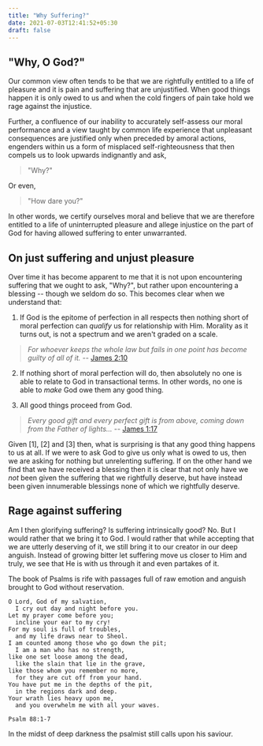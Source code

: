 ```yaml
---
title: "Why Suffering?"
date: 2021-07-03T12:41:52+05:30
draft: false
---
```


## "Why, O God?"

Our common view often tends to be that we are rightfully entitled to a life of
pleasure and it is pain and suffering that are unjustified. When good things
happen it is only owed to us and when the cold fingers of pain take hold we rage
against the injustice. 

Further, a confluence of our inability to accurately self-assess our moral
performance and a view taught by common life experience that unpleasant
consequences are justified only when preceded by amoral actions, engenders
within us a form of misplaced self-righteousness that then compels us to look
upwards indignantly and ask,

> "Why?"

Or even,

> "How dare you?"

In other words, we certify ourselves moral and believe that we are therefore
entitled to a life of uninterrupted pleasure and allege injustice on the part of
God for having allowed suffering to enter unwarranted.

## On just suffering and unjust pleasure

Over time it has become apparent to me that it is not upon encountering
suffering that we ought to ask, "Why?", but rather upon encountering a blessing
-- though we seldom do so. This becomes clear when we understand that:

  1. If God is the epitome of perfection in all respects then nothing short of
  moral perfection can _qualify_ us for relationship with Him. Morality as it
  turns out, is not a spectrum and we aren't graded on a scale.

  > _For whoever keeps the whole law but fails in one point has become guilty of
  > all of it._ -- [James 2:10](https://biblia.com/bible/esv/Jas2.10)

  2. If nothing short of moral perfection will do, then absolutely no one is
     able to relate to God in transactional terms. In other words, no one is
     able to _make_ God owe them any good thing.

  3. All good things proceed from God.

  > _Every good gift and every perfect gift is from above, coming down from the
  > Father of lights..._ -- [James 1:17](https://biblia.com/bible/esv/Jas1.17)

Given [1], [2] and [3] then, what is surprising is that any good thing happens
to us at all. If we were to ask God to give us only what is owed to us, then we
are asking for nothing but unrelenting suffering. If on the other hand we find
that we have received a blessing then it is clear that not only have we _not_
been given the suffering that we rightfully deserve, but have instead been given
innumerable blessings none of which we rightfully deserve.

## Rage against suffering

Am I then glorifying suffering? Is suffering intrinsically good? No. But I would
rather that we bring it to God. I would rather that while accepting that we are
utterly deserving of it, we still bring it to our creator in our deep anguish.
Instead of growing bitter let suffering move us closer to Him and truly, we see
that He is with us through it and even partakes of it.

The book of Psalms is rife with passages full of raw emotion and anguish brought
to God without reservation.

```text
O Lord, God of my salvation,
  I cry out day and night before you.
Let my prayer come before you;
  incline your ear to my cry!
For my soul is full of troubles,
  and my life draws near to Sheol.
I am counted among those who go down the pit;
  I am a man who has no strength,
like one set loose among the dead,
  like the slain that lie in the grave,
like those whom you remember no more,
  for they are cut off from your hand.
You have put me in the depths of the pit,
  in the regions dark and deep.
Your wrath lies heavy upon me,
  and you overwhelm me with all your waves.

Psalm 88:1-7
```

In the midst of deep darkness the psalmist still calls upon his saviour.